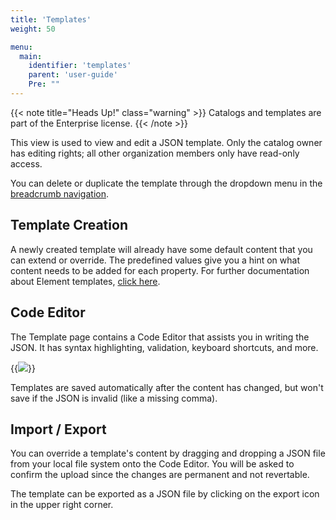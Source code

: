 ```yaml
---
title: 'Templates'
weight: 50

menu:
  main:
    identifier: 'templates'
    parent: 'user-guide'
    Pre: ""
---
```


{{< note title="Heads Up!" class="warning" >}}
Catalogs and templates are part of the Enterprise license.
{{< /note >}}

This view is used to view and edit a JSON template. Only the catalog owner has editing rights; all other organization members only have read-only access.

You can delete or duplicate the template through the dropdown menu in the [breadcrumb navigation](../home#navigation).

## Template Creation

A newly created template will already have some default content that you can extend or override. The predefined values give you a hint on what content needs to be added for each property. For further documentation about Element templates, [click here](https://docs.camunda.org/manual/latest/modeler/element-templates/).

## Code Editor

The Template page contains a Code Editor that assists you in writing the JSON. It has syntax highlighting, validation, keyboard shortcuts, and more.

{{<img src="../cawemo-code-editor.png">}}

Templates are saved automatically after the content has changed, but won't save if the JSON is invalid (like a missing comma).

## Import / Export

You can override a template's content by dragging and dropping a JSON file from your local file system onto the Code Editor. You will be asked to confirm the upload since the changes are permanent and not revertable.

The template can be exported as a JSON file by clicking on the export icon in the upper right corner.